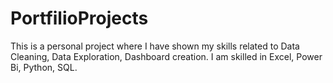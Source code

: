 # PortfilioProjects
This is a personal project where I have shown my skills related to Data Cleaning, Data Exploration, Dashboard creation. I am skilled in Excel, Power Bi, Python, SQL.
